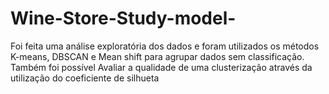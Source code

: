 # Wine-Store-Study-model-

Foi feita uma análise exploratória dos dados e foram utilizados os métodos K-means, DBSCAN e Mean shift para agrupar dados sem classificação. Também foi possível Avaliar a qualidade de uma clusterização através da utilização do coeficiente de silhueta


